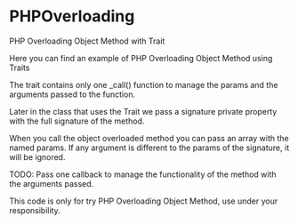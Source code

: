 PHPOverloading
==============

PHP Overloading Object Method with Trait

Here you can find an example of PHP Overloading Object Method using Traits

The trait contains only one _call() function to manage the params and the arguments passed to the function.

Later in the class that uses the Trait we pass a signature private property with the full signature of the method.

When you call the object overloaded method you can pass an array with the named params. If any argument is different
to the params of the signature, it will be ignored.

TODO:
Pass one callback to manage the functionality of the method with the arguments passed.

This code is only for try PHP Overloading Object Method, use under your responsibility.